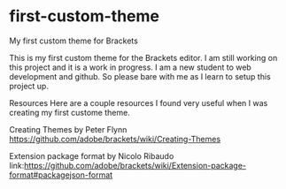 # first-custom-theme

My first custom theme for Brackets

This is my first custom theme for the Brackets editor. I am still working on this project and it is a work in progress. I am a new student to web development and github. So please bare with me as I learn to setup this project up.

Resources
Here are a couple resources I found very useful when I was creating my first custome theme.

Creating Themes by Peter Flynn
https://github.com/adobe/brackets/wiki/Creating-Themes 

Extension package format by Nicolo Ribaudo
link:https://github.com/adobe/brackets/wiki/Extension-package-format#packagejson-format
